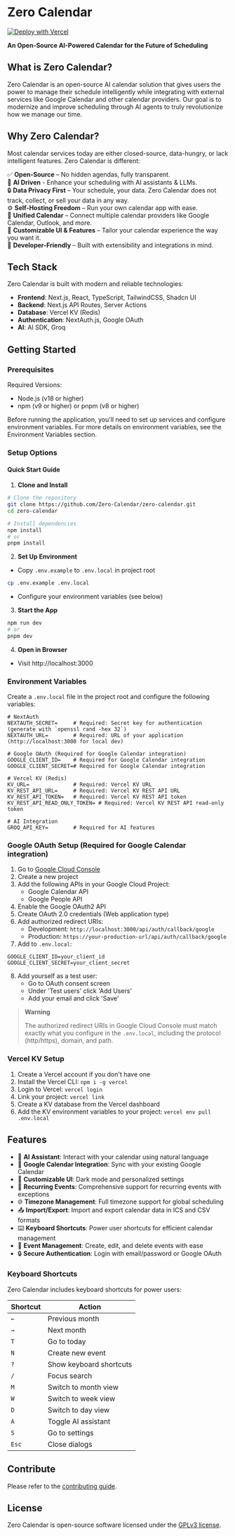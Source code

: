 # Zero Calendar

[![Deploy with Vercel](https://vercel.com/button)](https://vercel.com/new/clone?repository-url=https%3A%2F%2Fgithub.com%2FZero-Calendar%2Fzero-calendar)

**An Open-Source AI-Powered Calendar for the Future of Scheduling**

## What is Zero Calendar?
Zero Calendar is an open-source AI calendar solution that gives users the power to manage their schedule intelligently while integrating with external services like Google Calendar and other calendar providers. Our goal is to modernize and improve scheduling through AI agents to truly revolutionize how we manage our time.

## Why Zero Calendar?
Most calendar services today are either closed-source, data-hungry, or lack intelligent features. Zero Calendar is different:

✅ **Open-Source** – No hidden agendas, fully transparent.  
🦾 **AI Driven** - Enhance your scheduling with AI assistants & LLMs.  
🔒 **Data Privacy First** – Your schedule, your data. Zero Calendar does not track, collect, or sell your data in any way.  
⚙️ **Self-Hosting Freedom** – Run your own calendar app with ease.  
📅 **Unified Calendar** – Connect multiple calendar providers like Google Calendar, Outlook, and more.  
🎨 **Customizable UI & Features** – Tailor your calendar experience the way you want it.  
🚀 **Developer-Friendly** – Built with extensibility and integrations in mind.  

## Tech Stack
Zero Calendar is built with modern and reliable technologies:

- **Frontend**: Next.js, React, TypeScript, TailwindCSS, Shadcn UI
- **Backend**: Next.js API Routes, Server Actions
- **Database**: Vercel KV (Redis)
- **Authentication**: NextAuth.js, Google OAuth
- **AI**: AI SDK, Groq

## Getting Started

### Prerequisites
Required Versions:
- Node.js (v18 or higher)
- npm (v9 or higher) or pnpm (v8 or higher)

Before running the application, you'll need to set up services and configure environment variables. For more details on environment variables, see the Environment Variables section.

### Setup Options

#### Quick Start Guide

1. **Clone and Install**
```bash
# Clone the repository
git clone https://github.com/Zero-Calendar/zero-calendar.git
cd zero-calendar

# Install dependencies
npm install
# or
pnpm install
```

2. **Set Up Environment**
- Copy `.env.example` to `.env.local` in project root
```bash
cp .env.example .env.local
```
- Configure your environment variables (see below)

3. **Start the App**
```bash
npm run dev
# or
pnpm dev
```

4. **Open in Browser**
- Visit http://localhost:3000

### Environment Variables
Create a `.env.local` file in the project root and configure the following variables:

```
# NextAuth
NEXTAUTH_SECRET=     # Required: Secret key for authentication (generate with `openssl rand -hex 32`)
NEXTAUTH_URL=        # Required: URL of your application (http://localhost:3000 for local dev)

# Google OAuth (Required for Google Calendar integration)
GOOGLE_CLIENT_ID=    # Required for Google Calendar integration
GOOGLE_CLIENT_SECRET=# Required for Google Calendar integration

# Vercel KV (Redis)
KV_URL=              # Required: Vercel KV URL
KV_REST_API_URL=     # Required: Vercel KV REST API URL
KV_REST_API_TOKEN=   # Required: Vercel KV REST API token
KV_REST_API_READ_ONLY_TOKEN= # Required: Vercel KV REST API read-only token

# AI Integration
GROQ_API_KEY=        # Required for AI features
```

### Google OAuth Setup (Required for Google Calendar integration)

1. Go to [Google Cloud Console](https://console.cloud.google.com/)
2. Create a new project
3. Add the following APIs in your Google Cloud Project:
   - Google Calendar API
   - Google People API
4. Enable the Google OAuth2 API
5. Create OAuth 2.0 credentials (Web application type)
6. Add authorized redirect URIs:
   - Development: `http://localhost:3000/api/auth/callback/google`
   - Production: `https://your-production-url/api/auth/callback/google`
7. Add to `.env.local`:
```
GOOGLE_CLIENT_ID=your_client_id
GOOGLE_CLIENT_SECRET=your_client_secret
```
8. Add yourself as a test user:
   - Go to OAuth consent screen
   - Under 'Test users' click 'Add Users'
   - Add your email and click 'Save'

> **Warning**
>
> The authorized redirect URIs in Google Cloud Console must match exactly what you configure in the `.env.local`, including the protocol (http/https), domain, and path.

### Vercel KV Setup

1. Create a Vercel account if you don't have one
2. Install the Vercel CLI: `npm i -g vercel`
3. Login to Vercel: `vercel login`
4. Link your project: `vercel link`
5. Create a KV database from the Vercel dashboard
6. Add the KV environment variables to your project: `vercel env pull .env.local`

## Features

- 🤖 **AI Assistant**: Interact with your calendar using natural language
- 🔄 **Google Calendar Integration**: Sync with your existing Google Calendar
- 🎨 **Customizable UI**: Dark mode and personalized settings
- 🔄 **Recurring Events**: Comprehensive support for recurring events with exceptions
- 🌐 **Timezone Management**: Full timezone support for global scheduling
- 📤 **Import/Export**: Import and export calendar data in ICS and CSV formats
- ⌨️ **Keyboard Shortcuts**: Power user shortcuts for efficient calendar management
- 🔔 **Event Management**: Create, edit, and delete events with ease
- 🔒 **Secure Authentication**: Login with email/password or Google OAuth

### Keyboard Shortcuts

Zero Calendar includes keyboard shortcuts for power users:

| Shortcut | Action |
|----------|--------|
| `←` | Previous month |
| `→` | Next month |
| `T` | Go to today |
| `N` | Create new event |
| `?` | Show keyboard shortcuts |
| `/` | Focus search |
| `M` | Switch to month view |
| `W` | Switch to week view |
| `D` | Switch to day view |
| `A` | Toggle AI assistant |
| `S` | Go to settings |
| `Esc` | Close dialogs |

## Contribute
Please refer to the [contributing guide](.github/CONTRIBUTING.md).

## License

Zero Calendar is open-source software licensed under the [GPLv3 license](LICENSE.md).
